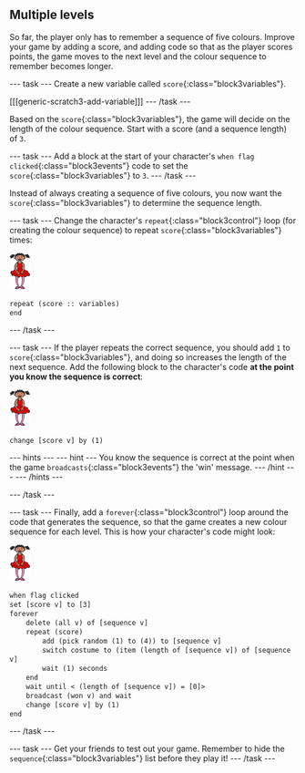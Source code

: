 ## Multiple levels

So far, the player only has to remember a sequence of five colours. Improve your game by adding a score, and adding code so that as the player scores points, the game moves to the next level and the colour sequence to remember becomes longer.

--- task ---
Create a new variable called `score`{:class="block3variables"}.

[[[generic-scratch3-add-variable]]]
--- /task ---

Based on the `score`{:class="block3variables"}, the game will decide on the length of the colour sequence. Start with a score (and a sequence length) of `3`.

--- task ---
Add a block at the start of your character's `when flag clicked`{:class="block3events"} code to set the `score`{:class="block3variables"} to `3`.
--- /task ---

Instead of always creating a sequence of five colours, you now want the `score`{:class="block3variables"} to determine the sequence length.

--- task ---
Change the character's `repeat`{:class="block3control"} loop (for creating the colour sequence) to repeat `score`{:class="block3variables"} times:

![sprite](images/ballerina.png)
```blocks3
repeat (score :: variables)
end
```
--- /task ---

--- task ---
If the player repeats the correct sequence, you should add `1` to `score`{:class="block3variables"}, and doing so increases the length of the next sequence. Add the following block to the character's code __at the point you know the sequence is correct__:

![sprite](images/ballerina.png)
```blocks3
change [score v] by (1)
```

--- hints ---
--- hint ---
You know the sequence is correct at the point when the game `broadcasts`{:class="block3events"} the 'win' message.
--- /hint ---
--- /hints ---

--- /task ---

--- task ---
Finally, add a `forever`{:class="block3control"} loop around the code that generates the sequence, so that the game creates a new colour sequence for each level. This is how your character's code might look:

![ballerina](images/ballerina.png)

```blocks3
when flag clicked
set [score v] to [3]
forever
	delete (all v) of [sequence v]
	repeat (score)
		add (pick random (1) to (4)) to [sequence v]
		switch costume to (item (length of [sequence v]) of [sequence v]
		wait (1) seconds
	end
	wait until < (length of [sequence v]) = [0]>
	broadcast (won v) and wait
	change [score v] by (1)
end
```
--- /task ---

--- task ---
Get your friends to test out your game. Remember to hide the `sequence`{:class="block3variables"} list before they play it!
--- /task ---
